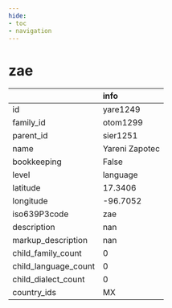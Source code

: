 ```yaml
---
hide:
- toc
- navigation
---
```

# zae
|                      | info           |
|:---------------------|:---------------|
| id                   | yare1249       |
| family_id            | otom1299       |
| parent_id            | sier1251       |
| name                 | Yareni Zapotec |
| bookkeeping          | False          |
| level                | language       |
| latitude             | 17.3406        |
| longitude            | -96.7052       |
| iso639P3code         | zae            |
| description          | nan            |
| markup_description   | nan            |
| child_family_count   | 0              |
| child_language_count | 0              |
| child_dialect_count  | 0              |
| country_ids          | MX             |